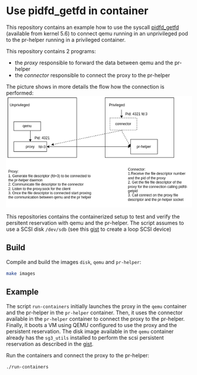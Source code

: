 # Use pidfd_getfd in container

This repository contains an example how to use the syscall [pidfd_getfd](https://man7.org/linux/man-pages/man2/pidfd_getfd.2.html) (available from kernel 5.6) to connect qemu running in an unprivileged pod to the pr-helper running in a privileged container.

This repository contains 2 programs:
  * the *proxy* responsible to forward the data between qemu and the pr-helper
  * the *connector* responsible to connect the proxy to the pr-helper

The picture shows in more details the flow how the connection is performed:
![](pic/pidfd_getfd.png)

This repositories contains the containerized setup to test and verify the persitent reservation with qemu and the pr-helper. The script assumes to use a SCSI disk `/dev/sdb` (see this [gist](https://gist.github.com/alicefr/c2e4221d7c8834a2b8746d510692d86c) to create a loop SCSI device)

## Build
Compile and build the images `disk`, `qemu` and `pr-helper`:
```bash
make images
```
## Example
The script `run-containers` initially launches the proxy in the `qemu` container and the pr-helper in the `pr-helper` container. Then, it uses the connector available in the `pr-helper` container to connect the proxy to the pr-helper. Finally, it boots a VM using QEMU configured to use the proxy and the persistent reservation. The disk image available in the `qemu` container already has the `sg3_utils` installed to perform the scsi persistent reservation as described in the [gist](https://gist.github.com/alicefr/c2e4221d7c8834a2b8746d510692d86c).

Run the containers and connect the proxy to the pr-helper:
```bash
./run-containers
```
